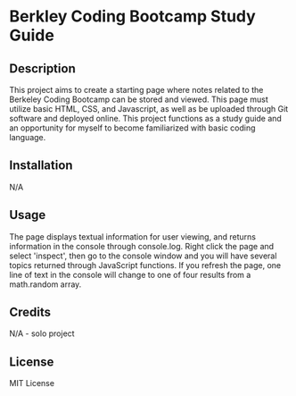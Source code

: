 # Berkley Coding Bootcamp Study Guide

## Description

This project aims to create a starting page where notes related to the Berkeley Coding Bootcamp can be stored and viewed. This page must utilize basic HTML, CSS, and Javascript, as well as be uploaded through Git software and deployed online. This project functions as a study guide and an opportunity for myself to become familiarized with basic coding language.

## Installation

N/A

## Usage

The page displays textual information for user viewing, and returns information in the console through console.log. Right click the page and select 'inspect', then go to the console window and you will have several topics returned through JavaScript functions. If you refresh the page, one line of text in the console will change to one of four results from a math.random array.

## Credits

N/A - solo project

## License

MIT License